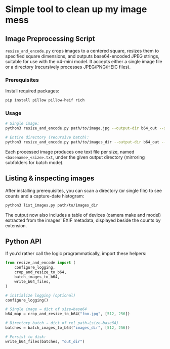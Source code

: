# Simple tool to clean up my image mess

## Image Preprocessing Script

`resize_and_encode.py` crops images to a centered square, resizes them to specified square dimensions, and outputs base64-encoded JPEG strings, suitable for use with the o4-mini model. It accepts either a single image file or a directory (recursively processes JPEG/PNG/HEIC files).

### Prerequisites

Install required packages:

```bash
pip install pillow pillow-heif rich
```

### Usage

```bash
# Single image:
python3 resize_and_encode.py path/to/image.jpg --output-dir b64_out --sizes 512 256

# Entire directory (recursive batch):
python3 resize_and_encode.py path/to/images_dir --output-dir b64_out --sizes 512 256
```

Each processed image produces one text file per size, named `<basename>_<size>.txt`, under the given output directory (mirroring subfolders for batch mode).

## Listing & inspecting images

After installing prerequisites, you can scan a directory (or single file) to see counts and a capture-date histogram:

```bash
python3 list_images.py path/to/images_dir
```
The output now also includes a table of devices (camera make and model) extracted from the images' EXIF metadata, displayed beside the counts by extension.

## Python API

If you’d rather call the logic programmatically, import these helpers:

```python
from resize_and_encode import (
    configure_logging,
    crop_and_resize_to_b64,
    batch_images_to_b64,
    write_b64_files,
)

# initialize logging (optional)
configure_logging()

# Single image → dict of size→base64
b64_map = crop_and_resize_to_b64("foo.jpg", [512, 256])

# Directory batch → dict of rel_path→(size→base64)
batches = batch_images_to_b64("images_dir", [512, 256])

# Persist to disk:
write_b64_files(batches, "out_dir")
```
